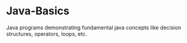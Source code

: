 # Java-Basics
Java programs demonstrating fundamental java concepts like decision structures, operators, loops, etc.

